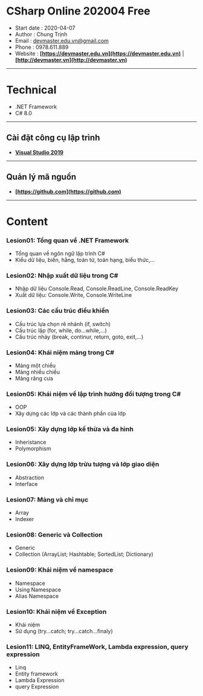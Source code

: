 # CSharp Online 202004 Free
* Start date 	: 2020-04-07
* Author		: Chung Trịnh
* Email		: devmaster.edu.vn@gmail.com 
* Phone		: 0978.611.889
* Website		: **[https://devmaster.edu.vn](https://devmaster.edu.vn)** | **[http://devmaster.vn](http://devmaster.vn)**
___
# Technical
- .NET Framework
- C# 8.0
___
## Cài đặt công cụ lập trình
- **[Visual Studio 2019](https://visualstudio.microsoft.com/vs/)** 
___
## Quản lý mã nguồn 
- **[https://github.com](https://github.com)** 
___

# Content
### Lesion01: Tổng quan về .NET Framework 
- Tổng quan về ngôn ngữ lập trình C#
- Kiểu dữ liệu, biến, hằng, toán tử, toán hạng, biểu thức,...
### Lesion02: Nhập xuất dữ liệu trong C#
- Nhập dữ liệu Console.Read, Console.ReadLine, Console.ReadKey
- Xuất dữ liệu: Console.Write, Console.WriteLine
### Lesion03: Các cấu trúc điều khiển
- Cấu trúc lựa chọn rẽ nhánh (if, switch)
- Cấu trúc lặp (for, while, do...while,...)
- Cấu trúc nhảy (break, continur, return, goto, exit,...)
### Lesion04: Khái niệm mảng trong C#
- Mảng một chiều
- Mảng nhiều chiều
- Mảng răng cưa
### Lesion05: Khái niệm về lập trình hướng đối tượng trong C#
- OOP
- Xây dựng các lớp và các thành phần của lớp
### Lesion05: Xây dựng lớp kế thừa và đa hình
- Inheristance
- Polymorphism
### Lesion06: Xây dựng lớp trừu tượng và lớp giao diện
- Abstraction
- Interface
### Lesion07: Mảng và chỉ mục
- Array
- Indexer
### Lesion08: Generic và Collection
- Generic
- Collection (ArrayList; Hashtable; SortedList; Dictionary)
### Lesion09: Khái niệm về namespace
- Namespace
- Using Namespace
- Alias Namespace
### Lesion10: Khái niệm về Exception
- Khái niệm
- Sử dụng (try...catch; try...catch...finaly)
### Lesion11: LINQ, EntityFrameWork, Lambda expression, query expression
- Linq
- Entity framework
- Lambda Expression
- query Expression
